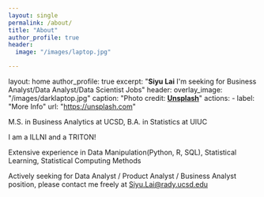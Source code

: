```yaml
---
layout: single
permalink: /about/
title: "About"
author_profile: true
header:
  image: "/images/laptop.jpg"

---
```


layout: home
author_profile: true
excerpt: "**Siyu Lai** I'm seeking for Business Analyst/Data Analyst/Data Scientist Jobs"
header:
  overlay_image: "/images/darklaptop.jpg"
  caption: "Photo credit: [**Unsplash**](https://unsplash.com)"
  actions:
    - label: "More Info"
      url: "https://unsplash.com"

M.S. in Business Analytics at UCSD, B.A. in Statistics at UIUC

I am a ILLNI and a TRITON!

Extensive experience in Data Manipulation(Python, R, SQL), Statistical Learning, Statistical Computing Methods

Actively seeking for Data Analyst / Product Analyst / Business Analyst position, please contact me freely at Siyu.Lai@rady.ucsd.edu

